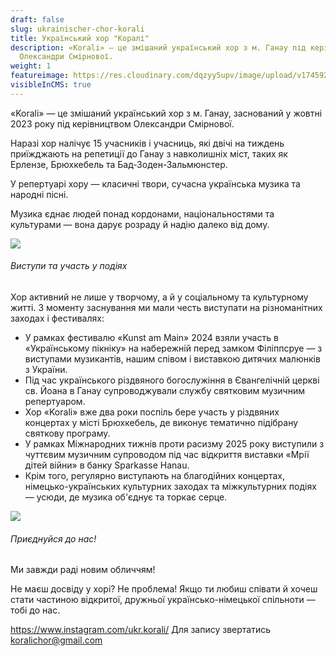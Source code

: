 ```yaml
---
draft: false
slug: ukrainischer-chor-korali
title: Український хор "Коралі"
description: «Korali» — це змішаний український хор з м. Ганау під керівництвом
  Олександри Смірнової.
weight: 1
featureimage: https://res.cloudinary.com/dqzyy5upv/image/upload/v1745927865/5_1_lja7em.jpg
visibleInCMS: true
---
```

«Korali» — це змішаний український хор з м. Ганау, заснований у жовтні 2023 року під керівництвом Олександри Смірнової.

Наразі хор налічує 15 учасників і учасниць, які двічі на тиждень приїжджають на репетиції до Ганау з навколишніх міст, таких як Ерлензе, Брюхкебель та Бад-Зоден-Зальмюнстер.

У репертуарі хору — класичні твори, сучасна українська музика та народні пісні.

Музика єднає людей понад кордонами, національностями та культурами — вона дарує розраду й надію далеко від дому.

![](https://res.cloudinary.com/dqzyy5upv/image/upload/v1745926006/1_xe056j.jpg)

###### Виступи та участь у подіях

Хор активний не лише у творчому, а й у соціальному та культурному житті. З моменту заснування ми мали честь виступати на різноманітних заходах і фестивалях:

* У рамках фестивалю «Kunst am Main» 2024  взяли участь в «Українському пікніку» на набережній перед замком Філіппсруе — з виступами музикантів, нашим співом і виставкою дитячих малюнків з України.
* Під час українського різдвяного богослужіння в Євангелічній церкві св. Йоана в Ганау  супроводжували службу святковим музичним репертуаром.
* Хор «Korali» вже два роки поспіль бере участь у різдвяних концертах у місті Брюхкебель, де виконує тематично підібрану святкову програму.
* У рамках Міжнародних тижнів проти расизму 2025 року виступили з чуттєвим музичним супроводом під час відкриття виставки «Мрії дітей війни» в банку Sparkasse Hanau.
* Крім того, регулярно виступають на благодійних концертах, німецько-українських культурних заходах та міжкультурних подіях — усюди, де музика об'єднує та торкає серце.

![](https://res.cloudinary.com/dqzyy5upv/image/upload/v1745926016/2_jagcwo.jpg)

###### Приєднуйся до нас!

Ми завжди раді новим обличчям!

Не маєш досвіду у хорі? Не проблема! Якщо ти любиш співати й хочеш стати частиною відкритої, дружньої українсько-німецької спільноти — тобі до нас.

https://www.instagram.com/ukr.korali/
Для запису звертатись koralichor@gmail.com


